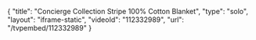 {
    "title": "Concierge Collection Stripe 100% Cotton Blanket",
    "type": "solo",
    "layout": "iframe-static",
    "videoId": "112332989",
    "url": "\/tvpembed\/112332989"
}